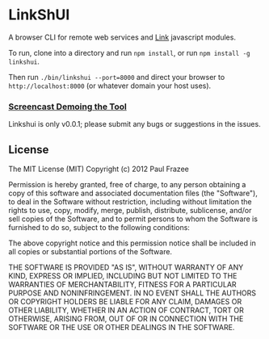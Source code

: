 LinkShUI
========

A browser CLI for remote web services and [Link](http://github.com/pfraze/link) javascript modules.

To run, clone into a directory and run `npm install`, or run `npm install -g linkshui`.

Then run `./bin/linkshui --port=8000` and direct your browser to `http://localhost:8000` (or whatever
domain your host uses).

### [Screencast Demoing the Tool](http://www.youtube.com/watch?v=y4Y0XO0BdKM)

Linkshui is only v0.0.1; please submit any bugs or suggestions in the issues.

## License

The MIT License (MIT)
Copyright (c) 2012 Paul Frazee

Permission is hereby granted, free of charge, to any person obtaining a copy of this software and associated documentation files (the "Software"), to deal in the Software without restriction, including without limitation the rights to use, copy, modify, merge, publish, distribute, sublicense, and/or sell copies of the Software, and to permit persons to whom the Software is furnished to do so, subject to the following conditions:

The above copyright notice and this permission notice shall be included in all copies or substantial portions of the Software.

THE SOFTWARE IS PROVIDED "AS IS", WITHOUT WARRANTY OF ANY KIND, EXPRESS OR IMPLIED, INCLUDING BUT NOT LIMITED TO THE WARRANTIES OF MERCHANTABILITY, FITNESS FOR A PARTICULAR PURPOSE AND NONINFRINGEMENT. IN NO EVENT SHALL THE AUTHORS OR COPYRIGHT HOLDERS BE LIABLE FOR ANY CLAIM, DAMAGES OR OTHER LIABILITY, WHETHER IN AN ACTION OF CONTRACT, TORT OR OTHERWISE, ARISING FROM, OUT OF OR IN CONNECTION WITH THE SOFTWARE OR THE USE OR OTHER DEALINGS IN THE SOFTWARE.